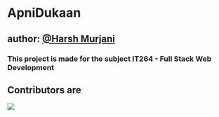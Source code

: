# ApniDukaan
## author: [@Harsh Murjani](https://github.com/hm05)
### This project is made for the subject IT264 - Full Stack Web Development

## Contributors are
<a href="https://github.com/hm05/ApniDukaan/graphs/contributors">
  <img src="https://contributors-img.web.app/image?repo=hm05/ApniDukaan" />
</a>
